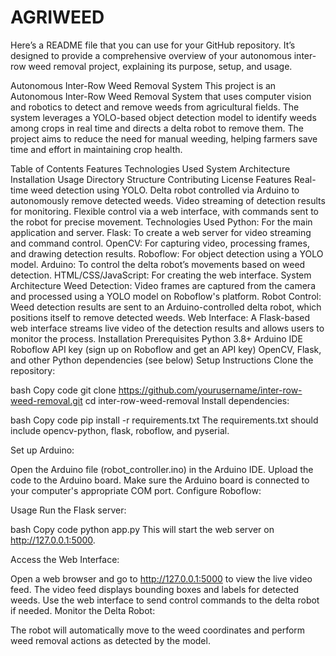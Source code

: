 # AGRIWEED


Here’s a README file that you can use for your GitHub repository. It’s designed to provide a comprehensive overview of your autonomous inter-row weed removal project, explaining its purpose, setup, and usage.

Autonomous Inter-Row Weed Removal System
This project is an Autonomous Inter-Row Weed Removal System that uses computer vision and robotics to detect and remove weeds from agricultural fields. The system leverages a YOLO-based object detection model to identify weeds among crops in real time and directs a delta robot to remove them. The project aims to reduce the need for manual weeding, helping farmers save time and effort in maintaining crop health.

Table of Contents
Features
Technologies Used
System Architecture
Installation
Usage
Directory Structure
Contributing
License
Features
Real-time weed detection using YOLO.
Delta robot controlled via Arduino to autonomously remove detected weeds.
Video streaming of detection results for monitoring.
Flexible control via a web interface, with commands sent to the robot for precise movement.
Technologies Used
Python: For the main application and server.
Flask: To create a web server for video streaming and command control.
OpenCV: For capturing video, processing frames, and drawing detection results.
Roboflow: For object detection using a YOLO model.
Arduino: To control the delta robot’s movements based on weed detection.
HTML/CSS/JavaScript: For creating the web interface.
System Architecture
Weed Detection: Video frames are captured from the camera and processed using a YOLO model on Roboflow's platform.
Robot Control: Weed detection results are sent to an Arduino-controlled delta robot, which positions itself to remove detected weeds.
Web Interface: A Flask-based web interface streams live video of the detection results and allows users to monitor the process.
Installation
Prerequisites
Python 3.8+
Arduino IDE
Roboflow API key (sign up on Roboflow and get an API key)
OpenCV, Flask, and other Python dependencies (see below)
Setup Instructions
Clone the repository:

bash
Copy code
git clone https://github.com/yourusername/inter-row-weed-removal.git
cd inter-row-weed-removal
Install dependencies:

bash
Copy code
pip install -r requirements.txt
The requirements.txt should include opencv-python, flask, roboflow, and pyserial.

Set up Arduino:

Open the Arduino file (robot_controller.ino) in the Arduino IDE.
Upload the code to the Arduino board.
Make sure the Arduino board is connected to your computer's appropriate COM port.
Configure Roboflow:


Usage
Run the Flask server:

bash
Copy code
python app.py
This will start the web server on http://127.0.0.1:5000.

Access the Web Interface:

Open a web browser and go to http://127.0.0.1:5000 to view the live video feed.
The video feed displays bounding boxes and labels for detected weeds.
Use the web interface to send control commands to the delta robot if needed.
Monitor the Delta Robot:

The robot will automatically move to the weed coordinates and perform weed removal actions as detected by the model.
